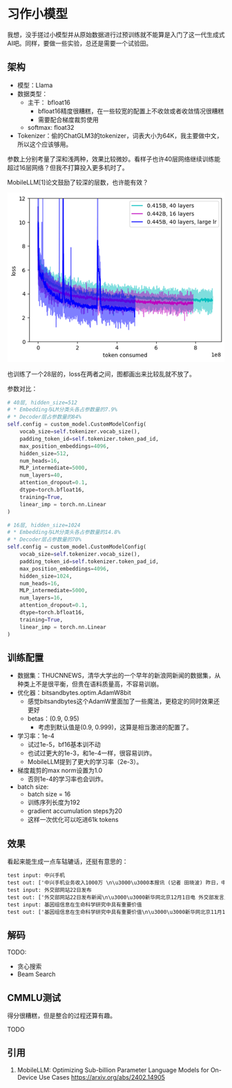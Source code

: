 # 习作小模型

我想，没手搓过小模型并从原始数据进行过预训练就不能算是入门了这一代生成式AI吧。同样，要做一些实验，总还是需要一个试验田。

## 架构

* 模型：Llama
* 数据类型：
  * 主干： bfloat16
    * bfloat16精度很糟糕，在一些较宽的配置上不收敛或者收敛情况很糟糕
    * 需要配合梯度裁剪使用
  * softmax: float32
* Tokenizer：偷的ChatGLM3的tokenizer，词表大小为64K，我主要做中文，所以这个应该够用。

参数上分别考量了深和浅两种，效果比较微妙。看样子也许40层网络继续训练能超过16层网络？但我不打算投入更多机时了。

MobileLLM[1]论文鼓励了较深的层数，也许能有效？

![40vs16](./figures/output.png)

也训练了一个28层的，loss在两者之间，图都画出来比较乱就不放了。

参数对比：

```python
# 40层, hidden_size=512
# * Embedding与LM分类头各占参数量的7.9%
# * Decoder层占参数量的84%
self.config = custom_model.CustomModelConfig(
    vocab_size=self.tokenizer.vocab_size(),
    padding_token_id=self.tokenizer.token_pad_id,
    max_position_embeddings=4096,
    hidden_size=512,
    num_heads=16,
    MLP_intermediate=5000,
    num_layers=40,
    attention_dropout=0.1,
    dtype=torch.bfloat16,
    training=True,
    linear_imp = torch.nn.Linear
)
```

```python
# 16层, hidden_size=1024
# * Embedding与LM分类头各占参数量的14.8%
# * Decoder层占参数量的70%
self.config = custom_model.CustomModelConfig(
    vocab_size=self.tokenizer.vocab_size(),
    padding_token_id=self.tokenizer.token_pad_id,
    max_position_embeddings=4096,
    hidden_size=1024,
    num_heads=16,
    MLP_intermediate=5000,
    num_layers=16,
    attention_dropout=0.1,
    dtype=torch.bfloat16,
    training=True,
    linear_imp = torch.nn.Linear
)
```

## 训练配置

* 数据集：THUCNNEWS，清华大学出的一个早年的新浪网新闻的数据集，从种类上不是很平衡，但贵在语料质量高，不容易训崩。
* 优化器：bitsandbytes.optim.AdamW8bit
  * 感觉bitsandbytes这个AdamW里面加了一些魔法，更稳定的同时效果还更好
  * betas：(0.9, 0.95)
    * 考虑到默认值是(0.9, 0.999)，这算是相当激进的配置了。
* 学习率：1e-4
  * 试过1e-5，bf16基本训不动
  * 也试过更大的1e-3，和1e-4一样，很容易训炸。
  * MobileLLM提到了更大的学习率（2e-3）。
* 梯度裁剪的max norm设置为1.0
  * 否则1e-4的学习率也会训炸。
* batch size:
  * batch size = 16
  * 训练序列长度为192
  * gradient accumulation steps为20
  * 这样一次优化可以吃进61k tokens
  
## 效果

看起来能生成一点车轱辘话，还挺有意思的：

```txt
test input: 中兴手机
test out: ['中兴手机业务收入1000万 \n\u3000\u3000本报讯 (记者 田晓波) 昨日，中兴通讯(000002)发布2009年第三季度财报，公司实现营业收入1.15亿元，同比增长10.15%；归属于上市公司股东的净利润为1.01亿元，同比增长10.15%。\n\u3000\u3000中兴通讯2009年第三季度实现营业收入1.15亿元，同比增长1.1']
test input: 外交部网站22日发布
test out: ['外交部网站22日发布新闻\n\u3000\u3000新华网北京12月1日电 外交部发言人姜瑜1日说，外交部发言人马朝旭12日在例行记者会上表示，中方已就有关报道发表评论。\n\u3000\u3000有记者问：中方对此有何评论？\n\u3000\u3000有记者问：中方对此次访问有何评论？\n\u3000\u3000答：中方对此次访问有何评论？\n\u3000\u3000答：中方对此次访问，是第一次访问中国。\n\u3000\u3000问：中方']
test input: 基因组信息在生命科学研究中具有重要价值
test out: ['基因组信息在生命科学研究中具有重要价值\n\u3000\u3000新华网北京11月1日电(记者 魏?) 我国科学实验科学研究所2日宣布，我国将建立一个“科学实验”研究小组，并将在2012年10月1日，在“科学实验”中，将“科学”与“科学”结合，形成“科学”和“科学”的“科学”和“科学”等。\n\u3000\u3000“科学”是“科学”的“实验”\n\u3000']
```

## 解码

TODO:
* 贪心搜索
* Beam Search

## CMMLU测试

得分很糟糕，但是整合的过程还算有趣。

TODO


## 引用

1. MobileLLM: Optimizing Sub-billion Parameter Language Models for On-Device Use Cases https://arxiv.org/abs/2402.14905